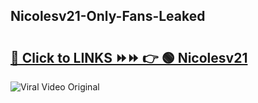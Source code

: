 
 ## Nicolesv21-Only-Fans-Leaked

# <h2><a href="https://clipsfans.com/Nicolesv21&ref=git">🔗 Click to LINKS ⏩⏩ 👉 🟢 Nicolesv21 </a></h2>

<a href="https://clipsfans.com/Nicolesv21&ref=git" rel="nofollow" data-target="animated-image.originalLink"><img src="https://i.ibb.co.com/xMMVF88/686577567.gif" alt="Viral Video Original" style="max-width: 100%; display: inline-block;" data-target="animated-image.originalImage"></a>
